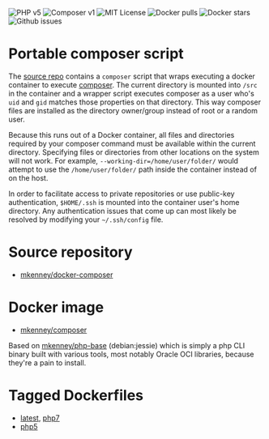 ![PHP v5](https://img.shields.io/badge/PHP-v5.6.21-8892bf.svg) ![Composer v1](https://img.shields.io/badge/composer-v1.1.1-orange.svg) ![MIT License](https://img.shields.io/github/license/mkenney/docker-composer.svg) ![Docker pulls](https://img.shields.io/docker/pulls/mkenney/composer.svg) ![Docker stars](https://img.shields.io/docker/stars/mkenney/composer.svg) ![Github issues](https://img.shields.io/github/issues-raw/mkenney/docker-composer.svg)

# Portable composer script

The [source repo](https://github.com/mkenney/docker-composer) contains a `composer` script that wraps executing a docker container to execute [composer](https://getcomposer.org/). The current directory is mounted into `/src` in the container and a wrapper script executes composer as a user who's `uid` and `gid` matches those properties on that directory. This way composer files are installed as the directory owner/group instead of root or a random user.

Because this runs out of a Docker container, all files and directories required by your composer command must be available within the current directory. Specifying files or directories from other locations on the system will not work. For example, `--working-dir=/home/user/folder/` would attempt to use the `/home/user/folder/` path inside the container instead of on the host.

In order to facilitate access to private repositories or use public-key authentication, `$HOME/.ssh` is mounted into the container user's home directory. Any authentication issues that come up can most likely be resolved by modifying your `~/.ssh/config` file.

# Source repository

* [mkenney/docker-composer](https://github.com/mkenney/docker-composer)

# Docker image

* [mkenney/composer](https://hub.docker.com/r/mkenney/composer/)

Based on [mkenney/php-base](https://hub.docker.com/r/mkenney/php-base/) (debian:jessie) which is simply a php CLI binary built with various tools, most notably Oracle OCI libraries, because they're a pain to install.

# Tagged Dockerfiles

* [latest](https://github.com/mkenney/docker-composer/blob/master/Dockerfile), [php7](https://github.com/mkenney/docker-composer/blob/master/Dockerfile)
* [php5](https://github.com/mkenney/docker-composer/blob/php5/Dockerfile)
